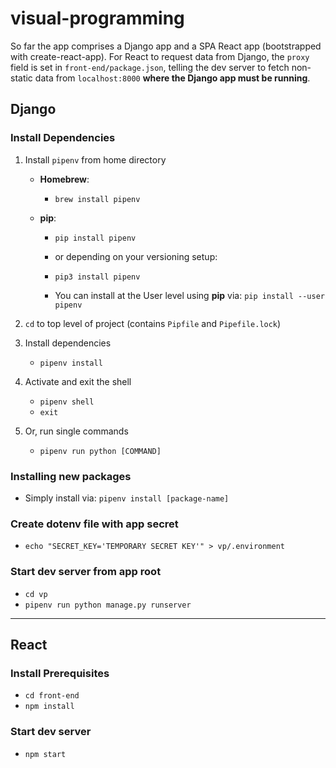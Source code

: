 # visual-programming

So far the app comprises a Django app and a SPA React app (bootstrapped with
create-react-app). For React to request data from Django, the `proxy` field is
set in `front-end/package.json`, telling the dev server to fetch non-static
data from `localhost:8000` **where the Django app must be running**.

## Django

### Install Dependencies
1. Install `pipenv` from home directory

    - **Homebrew**:

        - `brew install pipenv`

    - **pip**:

        - `pip install pipenv`
        - or depending on your versioning setup:
        - `pip3 install pipenv`

        - You can install at the User level using **pip** via: `pip install --user pipenv`

2. `cd` to top level of project (contains `Pipfile` and `Pipefile.lock`)

3. Install dependencies

    - `pipenv install`

4. Activate and exit the shell

    - `pipenv shell`
    - `exit`

5. Or, run single commands

    - `pipenv run python [COMMAND]`

### Installing new packages
- Simply install via: `pipenv install [package-name]`

### Create dotenv file with app secret
- `echo "SECRET_KEY='TEMPORARY SECRET KEY'" > vp/.environment`

### Start dev server from app root
- `cd vp`
- `pipenv run python manage.py runserver`

---
## React

### Install Prerequisites
- `cd front-end`
- `npm install`

### Start dev server
- `npm start`
